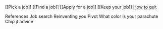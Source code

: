 
[[Pick a job]]
[[Find a job]]
[[Apply for a job]]
[[Keep your job]]
[How to quit](https://www.linkedin.com/posts/stevenbartlett-123_how-to-know-when-to-quit-something-activity-7179432153070366721-KRts?utm_source=share&utm_medium=member_android)

References
Job search
Reinventing you
Pivot
What color is your parachute
Chip jt advice
